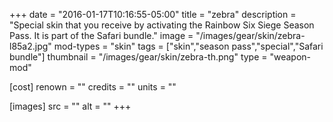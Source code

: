 +++
date = "2016-01-17T10:16:55-05:00"
title = "zebra"
description = "Special skin that you receive by activating the Rainbow Six Siege Season Pass. It is part of the Safari bundle."
image = "/images/gear/skin/zebra-l85a2.jpg"
mod-types = "skin"
tags = ["skin","season pass","special","Safari bundle"]
thumbnail = "/images/gear/skin/zebra-th.png"
type = "weapon-mod"

[cost]
  renown = ""
  credits = ""
  units = ""

[images]
  src = ""
  alt = ""
+++
